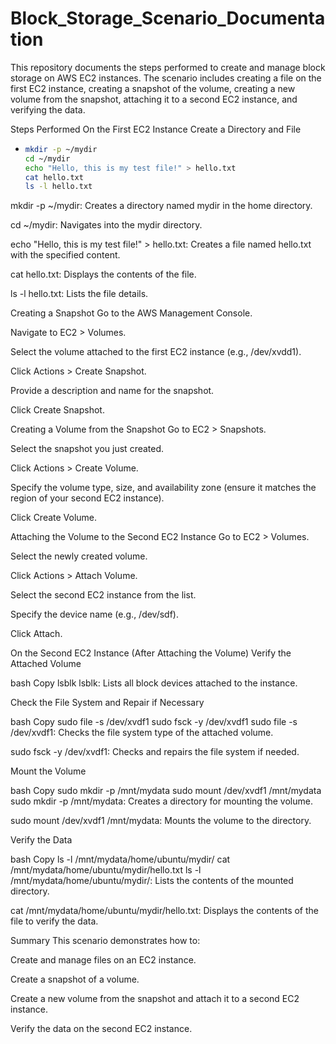 # Block_Storage_Scenario_Documentation

This repository documents the steps performed to create and manage block storage on AWS EC2 instances. The scenario includes creating a file on the first EC2 instance, creating a snapshot of the volume, creating a new volume from the snapshot, attaching it to a second EC2 instance, and verifying the data.

Steps Performed
On the First EC2 Instance
Create a Directory and File

- ```bash
  mkdir -p ~/mydir
  cd ~/mydir
  echo "Hello, this is my test file!" > hello.txt
  cat hello.txt
  ls -l hello.txt
mkdir -p ~/mydir: Creates a directory named mydir in the home directory.

cd ~/mydir: Navigates into the mydir directory.

echo "Hello, this is my test file!" > hello.txt: Creates a file named hello.txt with the specified content.

cat hello.txt: Displays the contents of the file.

ls -l hello.txt: Lists the file details.

Creating a Snapshot
Go to the AWS Management Console.

Navigate to EC2 > Volumes.

Select the volume attached to the first EC2 instance (e.g., /dev/xvdd1).

Click Actions > Create Snapshot.

Provide a description and name for the snapshot.

Click Create Snapshot.

Creating a Volume from the Snapshot
Go to EC2 > Snapshots.

Select the snapshot you just created.

Click Actions > Create Volume.

Specify the volume type, size, and availability zone (ensure it matches the region of your second EC2 instance).

Click Create Volume.

Attaching the Volume to the Second EC2 Instance
Go to EC2 > Volumes.

Select the newly created volume.

Click Actions > Attach Volume.

Select the second EC2 instance from the list.

Specify the device name (e.g., /dev/sdf).

Click Attach.

On the Second EC2 Instance (After Attaching the Volume)
Verify the Attached Volume

bash
Copy
lsblk
lsblk: Lists all block devices attached to the instance.

Check the File System and Repair if Necessary

bash
Copy
sudo file -s /dev/xvdf1
sudo fsck -y /dev/xvdf1
sudo file -s /dev/xvdf1: Checks the file system type of the attached volume.

sudo fsck -y /dev/xvdf1: Checks and repairs the file system if needed.

Mount the Volume

bash
Copy
sudo mkdir -p /mnt/mydata
sudo mount /dev/xvdf1 /mnt/mydata
sudo mkdir -p /mnt/mydata: Creates a directory for mounting the volume.

sudo mount /dev/xvdf1 /mnt/mydata: Mounts the volume to the directory.

Verify the Data

bash
Copy
ls -l /mnt/mydata/home/ubuntu/mydir/
cat /mnt/mydata/home/ubuntu/mydir/hello.txt
ls -l /mnt/mydata/home/ubuntu/mydir/: Lists the contents of the mounted directory.

cat /mnt/mydata/home/ubuntu/mydir/hello.txt: Displays the contents of the file to verify the data.

Summary
This scenario demonstrates how to:

Create and manage files on an EC2 instance.

Create a snapshot of a volume.

Create a new volume from the snapshot and attach it to a second EC2 instance.

Verify the data on the second EC2 instance.
